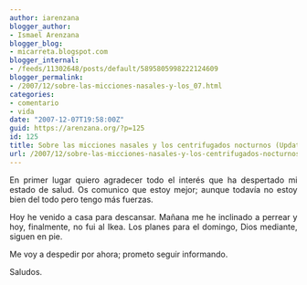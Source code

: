 ```yaml
---
author: iarenzana
blogger_author:
- Ismael Arenzana
blogger_blog:
- micarreta.blogspot.com
blogger_internal:
- /feeds/11302648/posts/default/5895805998222124609
blogger_permalink:
- /2007/12/sobre-las-micciones-nasales-y-los_07.html
categories:
- comentario
- vida
date: "2007-12-07T19:58:00Z"
guid: https://arenzana.org/?p=125
id: 125
title: Sobre las micciones nasales y los centrifugados nocturnos (Update 1)
url: /2007/12/sobre-las-micciones-nasales-y-los-centrifugados-nocturnos-update-1/
---
```

<p style="text-align: justify;">
  En primer lugar quiero agradecer todo el interés que ha despertado mi estado de salud. Os comunico que estoy mejor; aunque todavía no estoy bien del todo pero tengo más fuerzas.
</p>

<p style="text-align: justify;">
  Hoy he venido a casa para descansar. Mañana me he inclinado a perrear y hoy, finalmente, no fui al Ikea. Los planes para el domingo, Dios mediante, siguen en pie.
</p>

<p style="text-align: justify;">
  Me voy a despedir por ahora; prometo seguir informando.
</p>

<p style="text-align: justify;">
  Saludos.
</p>